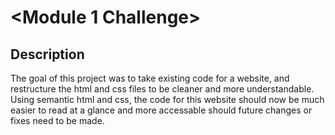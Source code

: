
# <Module 1 Challenge>

## Description

The goal of this project was to take existing code for a website, and restructure the html and css files to be cleaner and more understandable. Using semantic html and css, the code for this website should now be much easier to read at a glance and more accessable should future changes or fixes need to be made.

